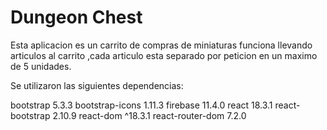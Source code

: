 # Dungeon Chest

Esta aplicacion es un carrito de compras de miniaturas funciona llevando articulos al carrito ,cada articulo esta separado por peticion en un maximo de 5 unidades.

Se utilizaron las siguientes dependencias:

 bootstrap  5.3.3
 bootstrap-icons  1.11.3
 firebase  11.4.0
 react  18.3.1
 react-bootstrap  2.10.9
 react-dom ^18.3.1
 react-router-dom 7.2.0